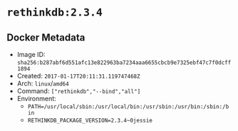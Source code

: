 # `rethinkdb:2.3.4`

## Docker Metadata

- Image ID: `sha256:b287abf6d551afc13e822963ba7234aaa6655cbcb9e7325ebf47c7f0dcff1894`
- Created: `2017-01-17T20:11:31.119747468Z`
- Arch: `linux`/`amd64`
- Command: `["rethinkdb","--bind","all"]`
- Environment:
  - `PATH=/usr/local/sbin:/usr/local/bin:/usr/sbin:/usr/bin:/sbin:/bin`
  - `RETHINKDB_PACKAGE_VERSION=2.3.4~0jessie`

